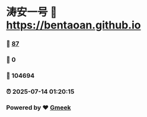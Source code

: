 # 涛安一号 :link: https://bentaoan.github.io 
### :page_facing_up: [87](https://bentaoan.github.io/tag.html) 
### :speech_balloon: 0 
### :hibiscus: 104694 
### :alarm_clock: 2025-07-14 01:20:15 
### Powered by :heart: [Gmeek](https://github.com/Meekdai/Gmeek)
